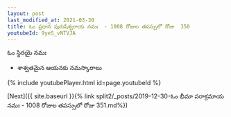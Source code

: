 ```yaml
---
layout: post
last_modified_at: 2021-03-30
title: ఓం ప్రధాన పురుషేశ్వరాయ నమః  - 1008 రోజుల తపస్సులో రోజు  350
youtubeId: 9yeS_vNTVJA
---
```

 
 
 ఓం స్థిరయై నమః  
 
 - శాశ్వతమైన ఆయనకు నమస్కారాలు 
 
  
 
  
 
 
 
 
 
 


{% include youtubePlayer.html id=page.youtubeId %}
 
[Next]({{ site.baseurl }}{% link  split2/_posts/2019-12-30-ఓం భీమా పరాక్రమాయ నమః  - 1008 రోజుల తపస్సులో రోజు  351.md%})
 
